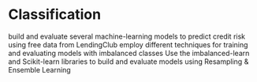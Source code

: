 # Classification
 build and evaluate several machine-learning models to predict credit risk using free data from LendingClub
 employ different techniques for training and evaluating models with imbalanced classes
 Use the imbalanced-learn and Scikit-learn libraries to build and evaluate models using Resampling & Ensemble Learning
